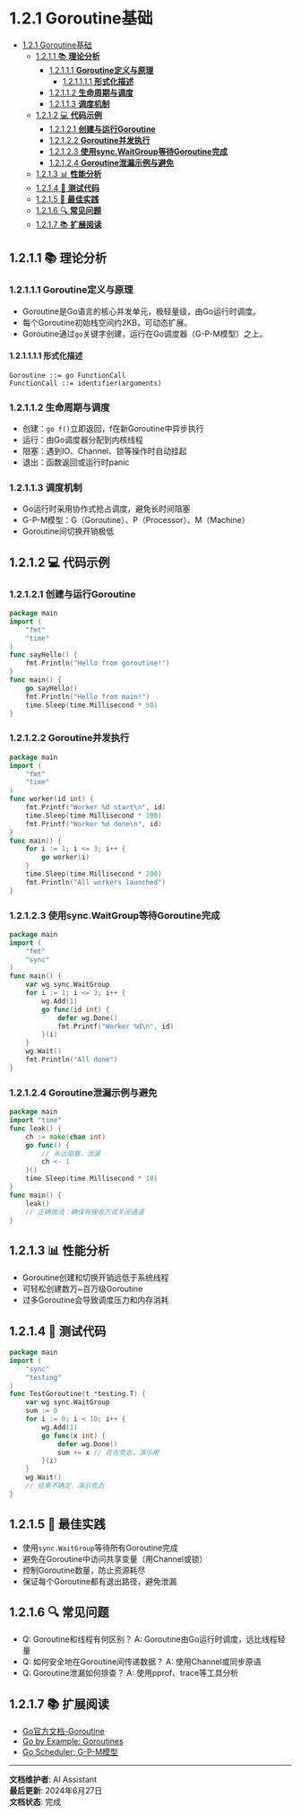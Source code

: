 # 1.2.1 Goroutine基础

<!-- TOC START -->
- [1.2.1 Goroutine基础](#121-goroutine基础)
  - [1.2.1.1 📚 **理论分析**](#1211--理论分析)
    - [1.2.1.1.1 **Goroutine定义与原理**](#12111-goroutine定义与原理)
      - [1.2.1.1.1.1 **形式化描述**](#121111-形式化描述)
    - [1.2.1.1.2 **生命周期与调度**](#12112-生命周期与调度)
    - [1.2.1.1.3 **调度机制**](#12113-调度机制)
  - [1.2.1.2 💻 **代码示例**](#1212--代码示例)
    - [1.2.1.2.1 **创建与运行Goroutine**](#12121-创建与运行goroutine)
    - [1.2.1.2.2 **Goroutine并发执行**](#12122-goroutine并发执行)
    - [1.2.1.2.3 **使用sync.WaitGroup等待Goroutine完成**](#12123-使用syncwaitgroup等待goroutine完成)
    - [1.2.1.2.4 **Goroutine泄漏示例与避免**](#12124-goroutine泄漏示例与避免)
  - [1.2.1.3 📊 **性能分析**](#1213--性能分析)
  - [1.2.1.4 🧪 **测试代码**](#1214--测试代码)
  - [1.2.1.5 🎯 **最佳实践**](#1215--最佳实践)
  - [1.2.1.6 🔍 **常见问题**](#1216--常见问题)
  - [1.2.1.7 📚 **扩展阅读**](#1217--扩展阅读)
<!-- TOC END -->

## 1.2.1.1 📚 **理论分析**

### 1.2.1.1.1 **Goroutine定义与原理**

- Goroutine是Go语言的核心并发单元，极轻量级，由Go运行时调度。
- 每个Goroutine初始栈空间约2KB，可动态扩展。
- Goroutine通过`go`关键字创建，运行在Go调度器（G-P-M模型）之上。

#### 1.2.1.1.1.1 **形式化描述**

```text
Goroutine ::= go FunctionCall
FunctionCall ::= identifier(arguments)

```

### 1.2.1.1.2 **生命周期与调度**

- 创建：`go f()`立即返回，f在新Goroutine中异步执行
- 运行：由Go调度器分配到内核线程
- 阻塞：遇到IO、Channel、锁等操作时自动挂起
- 退出：函数返回或运行时panic

### 1.2.1.1.3 **调度机制**

- Go运行时采用协作式抢占调度，避免长时间阻塞
- G-P-M模型：G（Goroutine）、P（Processor）、M（Machine）
- Goroutine间切换开销极低

## 1.2.1.2 💻 **代码示例**

### 1.2.1.2.1 **创建与运行Goroutine**

```go
package main
import (
    "fmt"
    "time"
)
func sayHello() {
    fmt.Println("Hello from goroutine!")
}
func main() {
    go sayHello()
    fmt.Println("Hello from main!")
    time.Sleep(time.Millisecond * 50)
}

```

### 1.2.1.2.2 **Goroutine并发执行**

```go
package main
import (
    "fmt"
    "time"
)
func worker(id int) {
    fmt.Printf("Worker %d start\n", id)
    time.Sleep(time.Millisecond * 100)
    fmt.Printf("Worker %d done\n", id)
}
func main() {
    for i := 1; i <= 3; i++ {
        go worker(i)
    }
    time.Sleep(time.Millisecond * 200)
    fmt.Println("All workers launched")
}

```

### 1.2.1.2.3 **使用sync.WaitGroup等待Goroutine完成**

```go
package main
import (
    "fmt"
    "sync"
)
func main() {
    var wg sync.WaitGroup
    for i := 1; i <= 3; i++ {
        wg.Add(1)
        go func(id int) {
            defer wg.Done()
            fmt.Printf("Worker %d\n", id)
        }(i)
    }
    wg.Wait()
    fmt.Println("All done")
}

```

### 1.2.1.2.4 **Goroutine泄漏示例与避免**

```go
package main
import "time"
func leak() {
    ch := make(chan int)
    go func() {
        // 永远阻塞，泄漏
        ch <- 1
    }()
    time.Sleep(time.Millisecond * 10)
}
func main() {
    leak()
    // 正确做法：确保有接收方或关闭通道
}

```

## 1.2.1.3 📊 **性能分析**

- Goroutine创建和切换开销远低于系统线程
- 可轻松创建数万~百万级Goroutine
- 过多Goroutine会导致调度压力和内存消耗

## 1.2.1.4 🧪 **测试代码**

```go
package main
import (
    "sync"
    "testing"
)
func TestGoroutine(t *testing.T) {
    var wg sync.WaitGroup
    sum := 0
    for i := 0; i < 10; i++ {
        wg.Add(1)
        go func(x int) {
            defer wg.Done()
            sum += x // 存在竞态，演示用
        }(i)
    }
    wg.Wait()
    // 结果不确定，演示竞态
}

```

## 1.2.1.5 🎯 **最佳实践**

- 使用`sync.WaitGroup`等待所有Goroutine完成
- 避免在Goroutine中访问共享变量（用Channel或锁）
- 控制Goroutine数量，防止资源耗尽
- 保证每个Goroutine都有退出路径，避免泄漏

## 1.2.1.6 🔍 **常见问题**

- Q: Goroutine和线程有何区别？
  A: Goroutine由Go运行时调度，远比线程轻量
- Q: 如何安全地在Goroutine间传递数据？
  A: 使用Channel或同步原语
- Q: Goroutine泄漏如何排查？
  A: 使用pprof、trace等工具分析

## 1.2.1.7 📚 **扩展阅读**

- [Go官方文档-Goroutine](https://golang.org/doc/effective_go.html#goroutines)
- [Go by Example: Goroutines](https://gobyexample.com/goroutines)
- [Go Scheduler: G-P-M模型](https://blog.golang.org/2018/09/go-scheduler.html)

---

**文档维护者**: AI Assistant  
**最后更新**: 2024年6月27日  
**文档状态**: 完成
